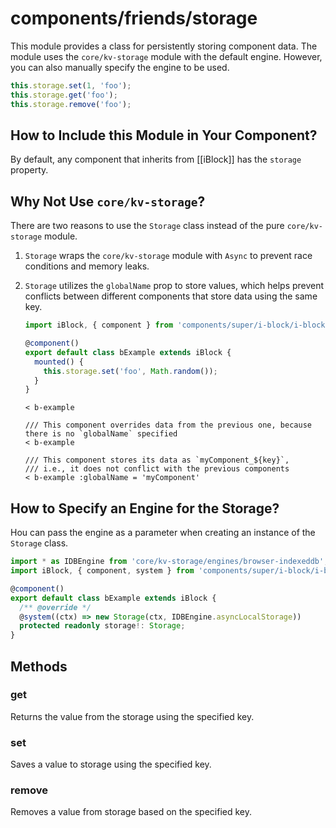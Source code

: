 # components/friends/storage

This module provides a class for persistently storing component data.
The module uses the `core/kv-storage` module with the default engine.
However, you can also manually specify the engine to be used.

```js
this.storage.set(1, 'foo');
this.storage.get('foo');
this.storage.remove('foo');
```

## How to Include this Module in Your Component?

By default, any component that inherits from [[iBlock]] has the `storage` property.

## Why Not Use `core/kv-storage`?

There are two reasons to use the `Storage` class instead of the pure `core/kv-storage` module.

1. `Storage` wraps the `core/kv-storage` module with `Async` to prevent race conditions and memory leaks.

2. `Storage` utilizes the `globalName` prop to store values,
   which helps prevent conflicts between different components that store data using the same key.

   ```typescript
   import iBlock, { component } from 'components/super/i-block/i-block';

   @component()
   export default class bExample extends iBlock {
     mounted() {
       this.storage.set('foo', Math.random());
     }
   }
   ```

   ```
   < b-example

   /// This component overrides data from the previous one, because there is no `globalName` specified
   < b-example

   /// This component stores its data as `myComponent_${key}`,
   /// i.e., it does not conflict with the previous components
   < b-example :globalName = 'myComponent'
   ```

## How to Specify an Engine for the Storage?

Нou can pass the engine as a parameter when creating an instance of the `Storage` class.

```typescript
import * as IDBEngine from 'core/kv-storage/engines/browser-indexeddb';
import iBlock, { component, system } from 'components/super/i-block/i-block';

@component()
export default class bExample extends iBlock {
  /** @override */
  @system((ctx) => new Storage(ctx, IDBEngine.asyncLocalStorage))
  protected readonly storage!: Storage;
}
```

## Methods

### get

Returns the value from the storage using the specified key.

### set

Saves a value to storage using the specified key.

### remove

Removes a value from storage based on the specified key.

